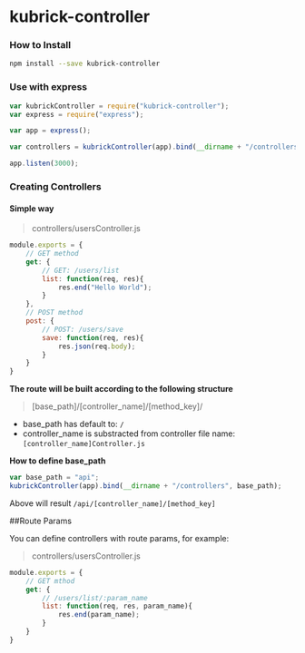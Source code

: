 # kubrick-controller

### How to Install
```bash
npm install --save kubrick-controller
```

### Use with express
```js
var kubrickController = require("kubrick-controller");
var express = require("express");

var app = express();

var controllers = kubrickController(app).bind(__dirname + "/controllers");

app.listen(3000);
```

### Creating Controllers
#### Simple way
>controllers/usersController.js

```js
module.exports = {
    // GET method
    get: {
        // GET: /users/list
        list: function(req, res){
            res.end("Hello World");
        }
    },
    // POST method
    post: {
        // POST: /users/save
        save: function(req, res){
            res.json(req.body);
        }
    }
}
```

**The route will be built according to the following structure**

>[base_path]/[controller_name]/[method_key]/

* base_path has default to: `/`
* controller_name is substracted from controller file name: `[controller_name]Controller.js`

**How to define base_path**
```js
var base_path = "api";
kubrickController(app).bind(__dirname + "/controllers", base_path);
```
Above will result `/api/[controller_name]/[method_key]`


##Route Params

You can define controllers with route params, for example:

>controllers/usersController.js

```js
module.exports = {
    // GET mthod
    get: {
        // /users/list/:param_name
        list: function(req, res, param_name){
            res.end(param_name);
        }
    }
}
```


